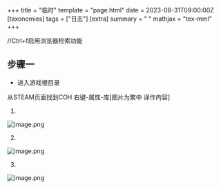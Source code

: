 +++
title = "临时"
template = "page.html"
date = 2023-08-31T09:00:00Z
[taxonomies]
tags = ["日志"]
[extra]
summary = " "
mathjax = "tex-mml"
+++

<!-- more -->
//Ctrl+f启用浏览器检索功能

步骤一
--

-   进入游戏根目录

从STEAM页面找到COH  右键-属性-库[图片为繁中 译作内容]

1.
![image.png](https://s2.loli.net/2023/08/31/4MoUGplLZ2D8F7A.png)

2.
![image.png](https://s2.loli.net/2023/08/31/rspOgLnMmwCfkhH.png)

3.
![image.png](https://s2.loli.net/2023/08/31/MI5ZxlFsLpC2tqi.png)
